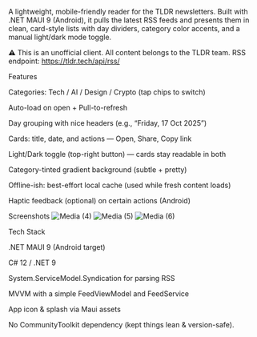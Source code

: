 A lightweight, mobile-friendly reader for the TLDR newsletters. Built with .NET MAUI 9 (Android), it pulls the latest RSS feeds and presents them in clean, card-style lists with day dividers, category color accents, and a manual light/dark mode toggle.

⚠️ This is an unofficial client. All content belongs to the TLDR team.
RSS endpoint: https://tldr.tech/api/rss/<category>

Features

Categories: Tech / AI / Design / Crypto (tap chips to switch)

Auto-load on open + Pull-to-refresh

Day grouping with nice headers (e.g., “Friday, 17 Oct 2025”)

Cards: title, date, and actions — Open, Share, Copy link

Light/Dark toggle (top-right button) — cards stay readable in both

Category-tinted gradient background (subtle + pretty)

Offline-ish: best-effort local cache (used while fresh content loads)

Haptic feedback (optional) on certain actions (Android)

Screenshots
![Media (4)](https://github.com/user-attachments/assets/5c66b21f-491e-41ee-abd0-dbe7250bdd62)
![Media (5)](https://github.com/user-attachments/assets/8d52b44f-8ec4-4eb5-bd95-58c65fb72b1b)
![Media (6)](https://github.com/user-attachments/assets/8c1d4ceb-11d6-42de-b312-088f48c7e385)

Tech Stack

.NET MAUI 9 (Android target)

C# 12 / .NET 9

System.ServiceModel.Syndication for parsing RSS

MVVM with a simple FeedViewModel and FeedService

App icon & splash via Maui assets

No CommunityToolkit dependency (kept things lean & version-safe).
